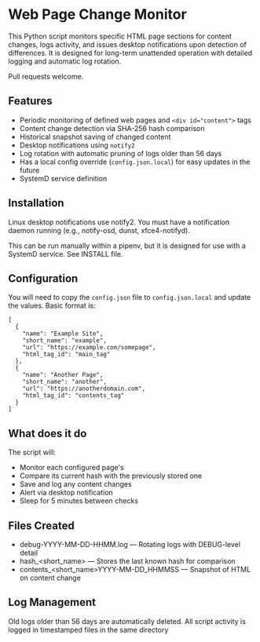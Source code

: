 # Web Page Change Monitor

This Python script monitors specific HTML page sections for content changes, logs activity, and issues desktop notifications upon detection of differences. It is designed for long-term unattended operation with detailed logging and automatic log rotation.

Pull requests welcome.

## Features

- Periodic monitoring of defined web pages and `<div id="content">` tags
- Content change detection via SHA-256 hash comparison
- Historical snapshot saving of changed content
- Desktop notifications using `notify2`
- Log rotation with automatic pruning of logs older than 56 days
- Has a local config override (`config.json.local`) for easy updates in the future
- SystemD service definition

## Installation

Linux desktop notifications use notify2. You must have a notification daemon running (e.g., notify-osd, dunst, xfce4-notifyd).

This can be run manually within a pipenv, but it is designed for use with a SystemD service.  See INSTALL file.

## Configuration

You will need to copy the `config.json` file to `config.json.local` and update the values.  Basic format is:

```
[
  {
    "name": "Example Site",
    "short_name": "example",
    "url": "https://example.com/somepage",
    "html_tag_id": "main_tag"
  },
  {
    "name": "Another Page",
    "short_name": "another",
    "url": "https://anotherdomain.com",
    "html_tag_id": "contents_tag"
  }
]
```

## What does it do

The script will:

- Monitor each configured page's <div id="{{{html_tag_id}}}">
- Compare its current hash with the previously stored one
- Save and log any content changes
- Alert via desktop notification
- Sleep for 5 minutes between checks

## Files Created

- debug-YYYY-MM-DD-HHMM.log — Rotating logs with DEBUG-level detail
- hash_<short_name> — Stores the last known hash for comparison
- contents_<short_name>YYYY-MM-DD_HHMMSS — Snapshot of HTML on content change

## Log Management

Old logs older than 56 days are automatically deleted. All script activity is logged in timestamped files in the same directory
